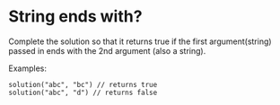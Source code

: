 # String ends with?

Complete the solution so that it returns true if the first argument(string) passed in ends with the 2nd argument (also a string).

Examples:

```text
solution("abc", "bc") // returns true
solution("abc", "d") // returns false
```

